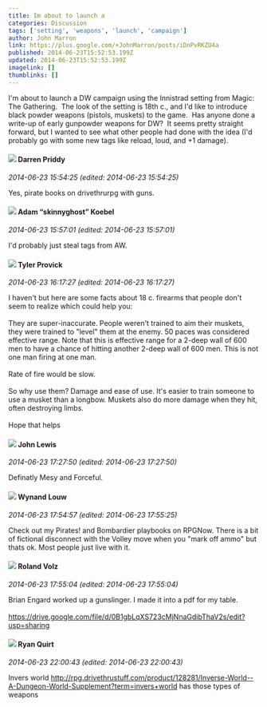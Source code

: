 ```yaml
---
title: Im about to launch a
categories: Discussion
tags: ['setting', 'weapons', 'launch', 'campaign']
author: John Marron
link: https://plus.google.com/+JohnMarron/posts/iDnPvRKZU4a
published: 2014-06-23T15:52:53.199Z
updated: 2014-06-23T15:52:53.199Z
imagelink: []
thumblinks: []
---
```


I&#39;m about to launch a DW campaign using the Innistrad setting from Magic: The Gathering.  The look of the setting is 18th c., and I&#39;d like to introduce black powder weapons (pistols, muskets) to the game.  Has anyone done a write-up of early gunpowder weapons for DW?  It seems pretty straight forward, but I wanted to see what other people had done with the idea (I&#39;d probably go with some new tags like reload, loud, and +1 damage).
<div id='comment z13xyrzonze2vbibq04cgdwrcqf5gzq50yg0k'>
  <h4><img src='{{site.baseurl}}//images/avatars/105875318948666656289_photo.jpg'> Darren Priddy</h4>
      <p><cite>2014-06-23 15:54:25 (edited: 2014-06-23 15:54:25)</cite></p>
        <p>Yes, pirate books on drivethrurpg with guns.</p>
</div>
        

<div id='comment z13xyrzonze2vbibq04cgdwrcqf5gzq50yg0k'>
  <h4><img src='{{site.baseurl}}//images/avatars/112484087750169360510_photo.jpg'> Adam “skinnyghost” Koebel</h4>
      <p><cite>2014-06-23 15:57:01 (edited: 2014-06-23 15:57:01)</cite></p>
        <p>I&#39;d probably just steal tags from AW.</p>
</div>
        

<div id='comment z13xyrzonze2vbibq04cgdwrcqf5gzq50yg0k'>
  <h4><img src='{{site.baseurl}}//images/avatars/106077432663890350111_photo.jpg'> Tyler Provick</h4>
      <p><cite>2014-06-23 16:17:27 (edited: 2014-06-23 16:17:27)</cite></p>
        <p>I haven&#39;t but here are some facts about 18 c. firearms that people don&#39;t seem to realize which could help you:<br /><br />They are super-inaccurate. People weren&#39;t trained to aim their muskets, they were trained to &quot;level&quot; them at the enemy. 50 paces was considered effective range. Note that this is effective range for a 2-deep wall of 600 men to have a chance of hitting another 2-deep wall of 600 men. This is not one man firing at one man.<br /><br />Rate of fire would be slow.<br /><br />So why use them? Damage and ease of use. It&#39;s easier to train someone to use a musket than a longbow. Muskets also do more damage when they hit, often destroying limbs.<br /><br />Hope that helps</p>
</div>
        

<div id='comment z13xyrzonze2vbibq04cgdwrcqf5gzq50yg0k'>
  <h4><img src='{{site.baseurl}}//images/avatars/109359281743079012976_photo.jpg'> John Lewis</h4>
      <p><cite>2014-06-23 17:27:50 (edited: 2014-06-23 17:27:50)</cite></p>
        <p>Definatly Mesy and Forceful. </p>
</div>
        

<div id='comment z13xyrzonze2vbibq04cgdwrcqf5gzq50yg0k'>
  <h4><img src='{{site.baseurl}}//images/avatars/111256963556395023796_photo.jpg'> Wynand Louw</h4>
      <p><cite>2014-06-23 17:54:57 (edited: 2014-06-23 17:55:25)</cite></p>
        <p>Check out my Pirates! and Bombardier playbooks on RPGNow. There is a bit of fictional disconnect with the Volley move when you &quot;mark off ammo&quot; but thats ok. Most people just live with it.</p>
</div>
        

<div id='comment z13xyrzonze2vbibq04cgdwrcqf5gzq50yg0k'>
  <h4><img src='{{site.baseurl}}//images/avatars/109052561429691879074_photo.jpg'> Roland Volz</h4>
      <p><cite>2014-06-23 17:55:04 (edited: 2014-06-23 17:55:04)</cite></p>
        <p>Brian Engard worked up a gunslinger. I made it into a pdf for my table.<br /><br /><a href="https://drive.google.com/file/d/0B1gbLqXS723cMjNnaGdibThaV2s/edit?usp=sharing" class="ot-anchor">https://drive.google.com/file/d/0B1gbLqXS723cMjNnaGdibThaV2s/edit?usp=sharing</a></p>
</div>
        

<div id='comment z13xyrzonze2vbibq04cgdwrcqf5gzq50yg0k'>
  <h4><img src='{{site.baseurl}}//images/avatars/101368001499305447384_photo.jpg'> Ryan Quirt</h4>
      <p><cite>2014-06-23 22:00:43 (edited: 2014-06-23 22:00:43)</cite></p>
        <p>Invers world <a href="http://rpg.drivethrustuff.com/product/128281/Inverse-World--A-Dungeon-World-Supplement?term=invers+world" class="ot-anchor">http://rpg.drivethrustuff.com/product/128281/Inverse-World--A-Dungeon-World-Supplement?term=invers+world</a> has those types of weapons</p>
</div>
        